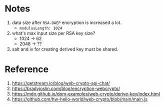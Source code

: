 # Notes

1. data size after `RSA-OAEP` encryption is increased a lot.
   - `modulusLength: 1024`
1. what's max input size per RSA key size?
   - 1024 -> 62
   - 2048 -> ??
1. salt and iv for creating derived key must be shared.

# Reference

1. https://getstream.io/blog/web-crypto-api-chat/
1. https://bradyjoslin.com/blog/encryption-webcrypto/
1. https://mdn.github.io/dom-examples/web-crypto/derive-key/index.html
1. https://github.com/hw-hello-world/web-crypto/blob/main/main.js
